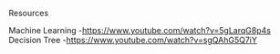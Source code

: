 Resources 

Machine Learning -https://www.youtube.com/watch?v=5gLarqG8p4s
<br>
Decision Tree -https://www.youtube.com/watch?v=sgQAhG5Q7iY
